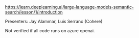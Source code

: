 https://learn.deeplearning.ai/large-language-models-semantic-search/lesson/1/introduction

Presenters: Jay Alammar, Luis Serrano (Cohere)

Not verified if all code runs on azure openai.